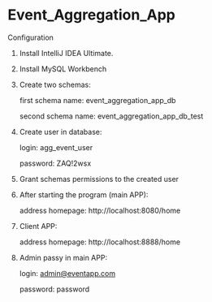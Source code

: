 # Event_Aggregation_App
Configuration
1. Install IntelliJ IDEA Ultimate.
2. Install MySQL Workbench
3. Create two schemas: 

   first schema name: event_aggregation_app_db

   second schema name: event_aggregation_app_db_test
4. Create user in database: 

    login: agg_event_user

    password: ZAQ!2wsx
5. Grant schemas permissions to the created user

6. After starting the program (main APP):

   address homepage: http://localhost:8080/home

7. Client APP: 

   address homepage: http://localhost:8888/home

8. Admin passy in main APP:

   login: admin@eventapp.com

   password: password
